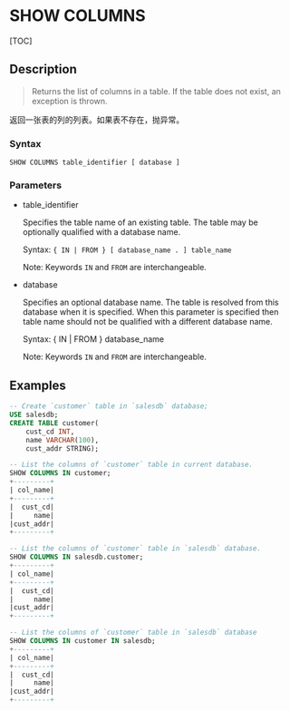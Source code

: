 # SHOW COLUMNS

[TOC]

## Description

> Returns the list of columns in a table. If the table does not exist, an exception is thrown.

返回一张表的列的列表。如果表不存在，抛异常。

### Syntax

	SHOW COLUMNS table_identifier [ database ]

### Parameters

- table_identifier

	Specifies the table name of an existing table. The table may be optionally qualified with a database name.
	
	Syntax: `{ IN | FROM } [ database_name . ] table_name`

	Note: Keywords `IN` and `FROM` are interchangeable.

- database

	Specifies an optional database name. The table is resolved from this database when it is specified. When this parameter is specified then table name should not be qualified with a different database name.
	
	Syntax: { IN | FROM } database_name
	
	Note: Keywords `IN` and `FROM` are interchangeable.

## Examples

```SQL
-- Create `customer` table in `salesdb` database;
USE salesdb;
CREATE TABLE customer(
    cust_cd INT,
    name VARCHAR(100),
    cust_addr STRING);

-- List the columns of `customer` table in current database.
SHOW COLUMNS IN customer;
+---------+
| col_name|
+---------+
|  cust_cd|
|     name|
|cust_addr|
+---------+

-- List the columns of `customer` table in `salesdb` database.
SHOW COLUMNS IN salesdb.customer;
+---------+
| col_name|
+---------+
|  cust_cd|
|     name|
|cust_addr|
+---------+

-- List the columns of `customer` table in `salesdb` database
SHOW COLUMNS IN customer IN salesdb;
+---------+
| col_name|
+---------+
|  cust_cd|
|     name|
|cust_addr|
+---------+
```